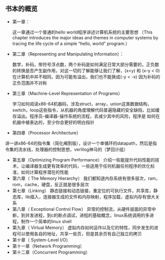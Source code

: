 ## 书本的概览
- 第一章：

   这一章通过一个普通的hello world程序讲述计算机系统的主要思想
（This chapter introduces the major ideas
and themes in computer systems by tracing the life cycle of a simple “hello,
world” program.）
- 第二章（Representing and Manipulating Information）：
  
  数学，补码，带符号浮点数，两个补码是如何满足日常大部分需要的，正负数的转换是否产生副作用，对这一切的了解能够让我们了解，(x<y) 和 (x-y < 0)在计算机中并不相同，因为可能有溢出，我们也不能换成(-y < -x)
  因为补码的正负范围并不对称
  
- 第三章（Machine-Level Representation of Programs）

  学习如何阅读x86-64机器码，涉及struct，array，union这类数据结构，switch，loop这些指令，从机器的角度理解代码普遍隐藏的安全缺陷，比如缓存溢出。程序员-编译器-操作系统的流程，去减少其中的风险，程序是
  如何在机器中被表达的，至少你会更好的明白指针
- 第四章（Processor Architecture）

讲一讲x86-64的指令集（简化阉割版），设计一个单循环的datapath，然后是指令集的流水线，处理器的控制思想，verlilog神马的（梦回计组）
- 第五章（Optimizing Program Performance）
介绍一些能提升代码性能的技术，让编译器生成更有效率的代码，一些适用于任何机器任何程序的优化标准，如何计算程序潜在的性能
- 第六章（ The Memory Hierarchy）
我们都知道内存系统有很多层次，ram，rom，cache，硬盘，反正就是很多层次
- 第七章（Linking）
静态链接和动态链接，重定位的可执行文件，共享库，静态库，lib插入，连接器生成的文件和内存映射，程序加载，虚拟内存有很大关系
- 第八章（ Exceptional Control Flow）
异常的控制流，从硬件层面的异常中断，到并发进程，到c的断点调试，进程的基础概念，linux系统调用的多进程，制作一个简单的linux shell
- 第九章（ Virtual Memory）
虚拟内存如何运作以及它的特性，同步发生的进程可以使用各自的地址，共享一些页，但是其余页有自己独立的拷贝
- 第十章（ System-Level I/O）
- 第十一章（Network Programming）
- 第十二章（Concurrent Programming）
